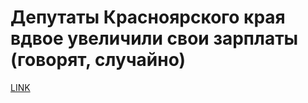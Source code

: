 # Депутаты Красноярского края вдвое увеличили свои зарплаты (говорят, случайно)



[LINK](https://varlamov.ru/2460715.html)